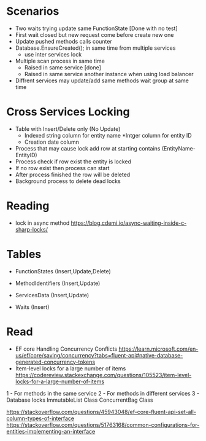 ﻿

# Scenarios
* Two waits trying update same FunctionState [Done with no test]
* First wait closed but new request come before create new one
* Update pushed methods calls counter
* Database.EnsureCreated(); in same time from multiple services
	* use inter services lock
* Multiple scan process in same time
	* Raised in same service [done]
	* Raised in same service another instance when using load balancer
* Diffrent services may update/add same methods wait group at same time

# Cross Services Locking
* Table with Insert/Delete only (No Update)
	* Indexed string column for entity name
	*Intger column for entity ID
	* Creation date column
* Process that may cause lock add row at starting contains (EntityName-EntityID)
* Process check if row exist the entity is locked
* If no row exist then process can start
* After process finished the row will be deleted
* Background process to delete dead locks

# Reading
* lock in async method https://blog.cdemi.io/async-waiting-inside-c-sharp-locks/


# Tables
* FunctionStates (Insert,Update,Delete)
* MethodIdentifiers (Insert,Update)
* ServicesData (Insert,Update)

* Waits (Insert)


# Read
* EF core Handling Concurrency Conflicts
	https://learn.microsoft.com/en-us/ef/core/saving/concurrency?tabs=fluent-api#native-database-generated-concurrency-tokens
* Item-level locks for a large number of items
	https://codereview.stackexchange.com/questions/105523/item-level-locks-for-a-large-number-of-items


1 - For methods in the same service
2 - For methods in different services
3 - Database locks
ImmutableList<T> Class
ConcurrentBag<T> Class

https://stackoverflow.com/questions/45943048/ef-core-fluent-api-set-all-column-types-of-interface
https://stackoverflow.com/questions/51763168/common-configurations-for-entities-implementing-an-interface
